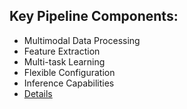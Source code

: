 ## Key Pipeline Components:

- Multimodal Data Processing
- Feature Extraction
- Multi-task Learning
- Flexible Configuration
- Inference Capabilities
- [Details](https://github.com/souro/FoodDataFusion/blob/main/Task2-MLDesign/pipeline_highlevel.md) 
